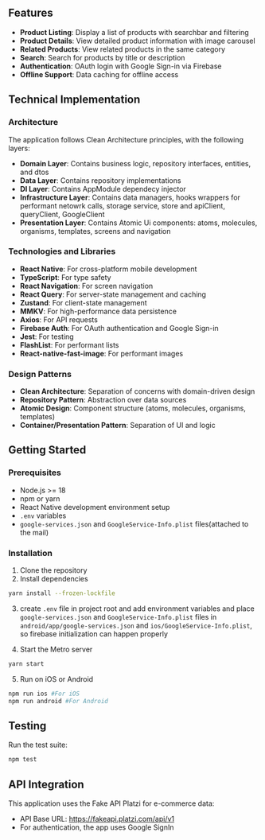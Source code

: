 ## Features

- **Product Listing**: Display a list of products with searchbar and filtering
- **Product Details**: View detailed product information with image carousel
- **Related Products**: View related products in the same category
- **Search**: Search for products by title or description
- **Authentication**: OAuth login with Google Sign-in via Firebase
- **Offline Support**: Data caching for offline access

## Technical Implementation

### Architecture

The application follows Clean Architecture principles, with the following layers:

- **Domain Layer**: Contains business logic, repository interfaces, entities, and dtos
- **Data Layer**: Contains repository implementations
- **DI Layer**: Contains AppModule dependecy injector
- **Infrastructure Layer**: Contains data managers, hooks wrappers for performant netowrk calls, storage service, store and apiClient, queryClient, GoogleClient
- **Presentation Layer**: Contains Atomic Ui components: atoms, molecules, organisms, templates, screens and navigation

### Technologies and Libraries

- **React Native**: For cross-platform mobile development
- **TypeScript**: For type safety
- **React Navigation**: For screen navigation
- **React Query**: For server-state management and caching
- **Zustand**: For client-state management
- **MMKV**: For high-performance data persistence
- **Axios**: For API requests
- **Firebase Auth**: For OAuth authentication and Google Sign-in
- **Jest**: For testing
- **FlashList**: For performant lists
- **React-native-fast-image**: For performant images

### Design Patterns

- **Clean Architecture**: Separation of concerns with domain-driven design
- **Repository Pattern**: Abstraction over data sources
- **Atomic Design**: Component structure (atoms, molecules, organisms, templates)
- **Container/Presentation Pattern**: Separation of UI and logic
## Getting Started

### Prerequisites

- Node.js >= 18
- npm or yarn
- React Native development environment setup
- `.env` variables
- `google-services.json` and `GoogleService-Info.plist` files(attached to the mail)

### Installation

1. Clone the repository
2. Install dependencies
```bash
yarn install --frozen-lockfile
```
3. create `.env` file in project root and add environment variables and place `google-services.json` and `GoogleService-Info.plist` files in `android/app/google-services.json` and `ios/GoogleService-Info.plist`, so firebase initialization can happen properly

4. Start the Metro server
```bash
yarn start
```
5. Run on iOS or Android
```bash
npm run ios #For iOS
npm run android #For Android
```

## Testing

Run the test suite:

```bash
npm test
```

## API Integration

This application uses the Fake API Platzi for e-commerce data:
- API Base URL: https://fakeapi.platzi.com/api/v1
- For authentication, the app uses Google SignIn
